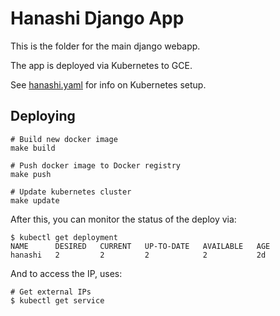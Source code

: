 # Hanashi Django App

This is the folder for the main django webapp.

The app is deployed via Kubernetes to GCE.

See [hanashi.yaml](hanashi.yaml) for info on Kubernetes setup.

## Deploying

```
# Build new docker image
make build

# Push docker image to Docker registry
make push

# Update kubernetes cluster
make update
```

After this, you can monitor the status of the deploy via:
```
$ kubectl get deployment
NAME      DESIRED   CURRENT   UP-TO-DATE   AVAILABLE   AGE
hanashi   2         2         2            2           2d
```

And to access the IP, uses:
```
# Get external IPs
$ kubectl get service
```